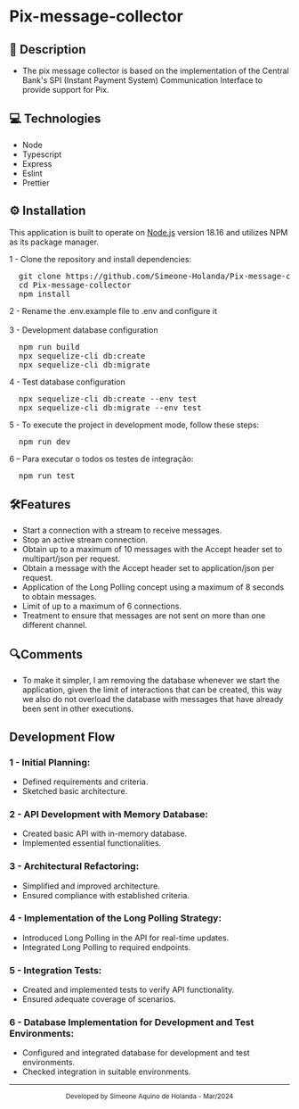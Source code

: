 # Pix-message-collector
## 📝 Description
* The pix message collector is based on the implementation of the Central Bank's SPI (Instant Payment System) Communication Interface to provide support for Pix.

## 💻 Technologies
* Node 
* Typescript
* Express
* Eslint
* Prettier

## ⚙️ Installation

This application is built to operate on [Node.js](https://nodejs.org/en) version 18.16 and utilizes NPM as its package manager.

1 - Clone the repository and install dependencies:
<pre>
  git clone https://github.com/Simeone-Holanda/Pix-message-collector.git
  cd Pix-message-collector
  npm install
</pre>
2 - Rename the .env.example file to .env and configure it <br><br>
3 - Development database configuration
<pre>
  npm run build
  npx sequelize-cli db:create
  npx sequelize-cli db:migrate
</pre>
4 - Test database configuration
<pre>
  npx sequelize-cli db:create --env test
  npx sequelize-cli db:migrate --env test
</pre>
5 - To execute the project in development mode, follow these steps:
<pre>
  npm run dev
</pre>
6 – Para executar o todos os testes de integração:
<pre>
  npm run test
</pre>

## 🛠️Features
* Start a connection with a stream to receive messages.
* Stop an active stream connection.
* Obtain up to a maximum of 10 messages with the Accept header set to multipart/json per request.
* Obtain a message with the Accept header set to application/json per request.
* Application of the Long Polling concept using a maximum of 8 seconds to obtain messages.
* Limit of up to a maximum of 6 connections.
* Treatment to ensure that messages are not sent on more than one different channel.

## 🔍Comments
* To make it simpler, I am removing the database whenever we start the application, given the limit of interactions that can be created, this way we also do not overload the database with messages that have already been sent in other executions.

## Development Flow

### 1 - Initial Planning:
   * Defined requirements and criteria.
   * Sketched basic architecture.

### 2 - API Development with Memory Database:
   * Created basic API with in-memory database.
   * Implemented essential functionalities.

### 3 - Architectural Refactoring:
   * Simplified and improved architecture.
   * Ensured compliance with established criteria.

### 4 - Implementation of the Long Polling Strategy:
   * Introduced Long Polling in the API for real-time updates.
   * Integrated Long Polling to required endpoints.

### 5 - Integration Tests:
   * Created and implemented tests to verify API functionality.
   * Ensured adequate coverage of scenarios.

### 6 - Database Implementation for Development and Test Environments:
   * Configured and integrated database for development and test environments.
   * Checked integration in suitable environments. 
<hr>
<div align="center">
  <small>Developed by Simeone Aquino de Holanda - Mar/2024
</small>
</div>